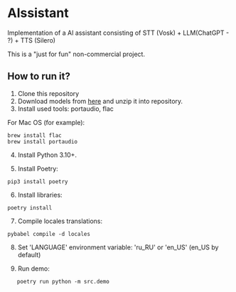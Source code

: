 # AIssistant
Implementation of a AI assistant consisting of STT (Vosk) + LLM(ChatGPT - ?) + TTS (Silero)

This is a "just for fun" non-commercial project.

## How to run it?
1. Clone this repository
2. Download models from [here](https://drive.google.com/file/d/17a0qRIIWUd8ucfwp0ol2meCiwnwdfjgp/view?usp=sharing) 
and unzip it into repository.
3. Install used tools: portaudio, flac

For Mac OS (for example):
```commandline
brew install flac
brew install portaudio
```

4. Install Python 3.10+.

5. Install Poetry:

```commandline
pip3 install poetry
```

6. Install libraries:

```commandline
poetry install
```

7. Compile locales translations:

```commandline
pybabel compile -d locales
```

8. Set 'LANGUAGE' environment variable: 'ru_RU' or 'en_US' (en_US by default)

9. Run demo:
```commandline
   poetry run python -m src.demo
```
